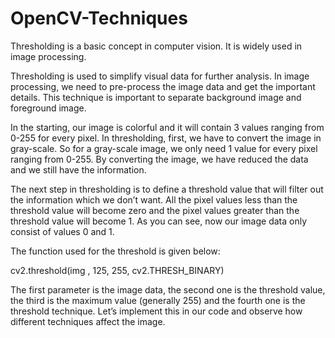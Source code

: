 # OpenCV-Techniques

Thresholding is a basic concept in computer vision. It is widely used in image processing.

Thresholding is used to simplify visual data for further analysis. In image processing, we need to pre-process the image data and get the important details. This technique is important to separate background image and foreground image.

In the starting, our image is colorful and it will contain 3 values ranging from 0-255 for every pixel. In thresholding, first, we have to convert the image in gray-scale. So for a gray-scale image, we only need 1 value for every pixel ranging from 0-255. By converting the image, we have reduced the data and we still have the information.

The next step in thresholding is to define a threshold value that will filter out the information which we don’t want. All the pixel values less than the threshold value will become zero and the pixel values greater than the threshold value will become 1. As you can see, now our image data only consist of values 0 and 1.

The function used for the threshold is given below:

cv2.threshold(img , 125, 255, cv2.THRESH_BINARY)

The first parameter is the image data, the second one is the threshold value, the third is the maximum value (generally 255) and the fourth one is the threshold technique. Let’s implement this in our code and observe how different techniques affect the image.
